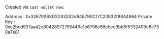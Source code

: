 Created via `cast wallet new`:

Address     : 0x32679263D2D33242d848790Cf7C23932f8B44964
Private Key : 0xc2bcd937aa42e80428972795449e1b6796e66ebec9bb6f5332499e8c738a7e81
